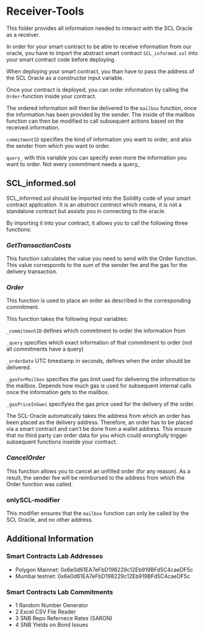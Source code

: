 # Receiver-Tools

This folder provides all information needed to interact with the SCL Oracle as a receiver.

In order for your smart contract to be able to receive information from our oracle, you have to import the abstract smart contract `SCL_informed.sol` into your smart contract code before deploying.

When deploying your smart contract, you than have to pass the address of the SCL Oracle as a constructor input variable.

Once your contract is deployed, you can order information by calling the `Order`-function inside your contract.

The ordered information will then be delivered to the `mailbox` function, once the information has been provided by the sender. The inside of the mailbox function can then be modified to call subsequent actions based on the received information.

`commitmentID`  specifies the kind of information you want to order, and also the sender from which you want to order.

`query_`        with this variable you can specify even more the information you want to order. Not every commitment needs a query_

## SCL_informed.sol

SCL_informed.sol should be imported into the Solidity code of your smart contract application. It is an *abstract contract* which means, it is not a standalone contract but assists you in connecting to the oracle. 

By importing it into your contract, it allows you to call the following three functions:

### _GetTransactionCosts_

This function calculates the value you need to send with the Order function. This value corresponds to the sum of the sender fee and the gas for the delivery transaction.

### _Order_ 

This function is used to place an order as described in the corresponding commitment.

This function takes the following input variables:

`_commitmentID`     defines which commitment to order the information from

`_query`            specifies which exact information of that commitment to order (not all commitments have a query)

`_orderDate`        UTC timestamp in seconds, defines when the order should be delivered.

`_gasForMailbox`    specifies the gas limit used for delivering the information to the mailbox. Depends how much gas is used for subsequent internal calls once the information gets to the mailbox.

`_gasPriceInGwei`   specifyies the gas price used for the delivery of the order.

The SCL-Oracle automatically takes the address from which an order has been placed as the delivery address. Therefore, an order has to be placed via a smart contract and can't be done from a wallet address. This ensure that no third party can order data for you which could wrongfully trigger subsequent functions inseîde your contract.

### _CancelOrder_ 

This function allows you to cancel an unfilled order (for any reason). As a result, the sender fee will be reimbursed to the address from which the Order function was called.

### onlySCL-modifier

This modifier ensures that the `mailbox` function can only be called by the SCL Oracle, and no other address.

## Additional Information

### Smart Contracts Lab Addresses

- Polygon Mainnet: 0x6e0d61EA7eFbD198229c12Eb919BFd5C4caeDF5c
- Mumbai testnet: 0x6e0d61EA7eFbD198229c12Eb919BFd5C4caeDF5c

### Smart Contracts Lab Commitments

- 1 Random Number Generator
- 2 Excel CSV File Reader
- 3 SNB Repo Refernece Rates (SARON)
- 4 SNB Yields on Bond Issues
